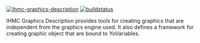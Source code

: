 [ ![ihmc-graphics-description](https://maven-badges.herokuapp.com/maven-central/us.ihmc/ihmc-graphics-description/badge.svg?style=plastic)](https://maven-badges.herokuapp.com/maven-central/us.ihmc/ihmc-graphics-description)
[ ![buildstatus](https://bamboo.ihmc.us/plugins/servlet/wittified/build-status/LIBS-IHMCGRAPHICSDESCRIPTION)](https://bamboo.ihmc.us/plugins/servlet/wittified/build-status/LIBS-IHMCGRAPHICSDESCRIPTION)

IHMC Graphics Description provides tools for creating graphics that are independent from the graphics engine used. It also defines a framework for creating graphic object that are bound to YoVariables.